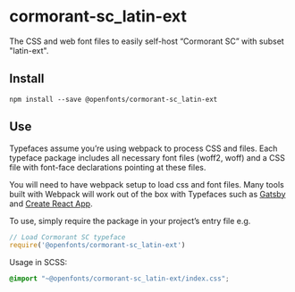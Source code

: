
# cormorant-sc_latin-ext

The CSS and web font files to easily self-host “Cormorant SC” with subset "latin-ext".

## Install

`npm install --save @openfonts/cormorant-sc_latin-ext`

## Use

Typefaces assume you’re using webpack to process CSS and files. Each typeface
package includes all necessary font files (woff2, woff) and a CSS file with
font-face declarations pointing at these files.

You will need to have webpack setup to load css and font files. Many tools built
with Webpack will work out of the box with Typefaces such as [Gatsby](https://github.com/gatsbyjs/gatsby)
and [Create React App](https://github.com/facebookincubator/create-react-app).

To use, simply require the package in your project’s entry file e.g.

```javascript
// Load Cormorant SC typeface
require('@openfonts/cormorant-sc_latin-ext')
```

Usage in SCSS:
```scss
@import "~@openfonts/cormorant-sc_latin-ext/index.css";
```
